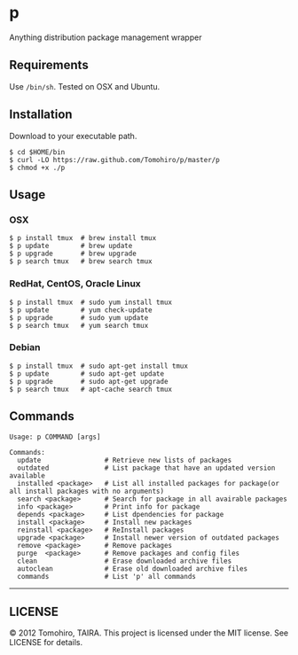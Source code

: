 p
================================================================================

Anything distribution package management wrapper


Requirements
--------------------------------------------------------------------------------

Use `/bin/sh`. Tested on OSX and Ubuntu.


Installation
--------------------------------------------------------------------------------

Download to your executable path.

    $ cd $HOME/bin
    $ curl -LO https://raw.github.com/Tomohiro/p/master/p
    $ chmod +x ./p


Usage
--------------------------------------------------------------------------------

### OSX

    $ p install tmux  # brew install tmux
    $ p update        # brew update
    $ p upgrade       # brew upgrade
    $ p search tmux   # brew search tmux


### RedHat, CentOS, Oracle Linux

    $ p install tmux  # sudo yum install tmux
    $ p update        # yum check-update
    $ p upgrade       # sudo yum update
    $ p search tmux   # yum search tmux

### Debian

    $ p install tmux  # sudo apt-get install tmux
    $ p update        # sudo apt-get update
    $ p upgrade       # sudo apt-get upgrade
    $ p search tmux   # apt-cache search tmux


Commands
--------------------------------------------------------------------------------

    Usage: p COMMAND [args]

    Commands:
      update                # Retrieve new lists of packages
      outdated              # List package that have an updated version available
      installed <package>   # List all installed packages for package(or all install packages with no arguments)
      search <package>      # Search for package in all avairable packages
      info <package>        # Print info for package
      depends <package>     # List dpendencies for package
      install <package>     # Install new packages
      reinstall <package>   # ReInstall packages
      upgrade <package>     # Install newer version of outdated packages
      remove <package>      # Remove packages
      purge  <package>      # Remove packages and config files
      clean                 # Erase downloaded archive files
      autoclean             # Erase old downloaded archive files
      commands              # List 'p' all commands


---

LICENSE
--------------------------------------------------------------------------------

&copy; 2012 Tomohiro, TAIRA.
This project is licensed under the MIT license.
See LICENSE for details.
